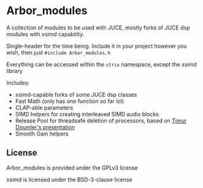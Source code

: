 # Arbor_modules

A collection of modules to be used with JUCE, mostly forks of JUCE dsp modules with xsimd capability.

Single-header for the time being. Include it in your project however you wish, then just `#include Arbor_modules.h`

Everything can be accessed within the `strix` namespace, except the xsimd library

Includes:
 - xsimd-capable forks of some JUCE dsp classes
 - Fast Math (only has one function so far lol)
 - CLAP-able parameters
 - SIMD helpers for creating interleaved SIMD audio blocks
 - Release Pool for threadsafe deletion of processors, based on [Timur Doumler's presentation](https://github.com/CppCon/CppCon2015/blob/master/Presentations/C++%20In%20the%20Audio%20Industry/C++%20In%20the%20Audio%20Industry%20-%20Timur%20Doumler%20-%20CppCon%202015.pdf)
 - Smooth Gain helpers

## License

Arbor_modules is provided under the GPLv3 license

xsimd is licensed under the BSD-3-clause license

